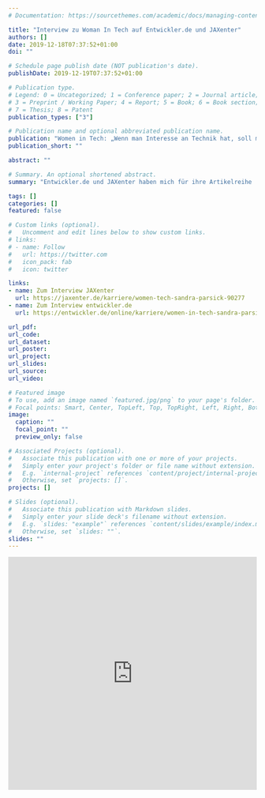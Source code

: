 ```yaml
---
# Documentation: https://sourcethemes.com/academic/docs/managing-content/

title: "Interview zu Woman In Tech auf Entwickler.de und JAXenter"
authors: []
date: 2019-12-18T07:37:52+01:00
doi: ""

# Schedule page publish date (NOT publication's date).
publishDate: 2019-12-19T07:37:52+01:00

# Publication type.
# Legend: 0 = Uncategorized; 1 = Conference paper; 2 = Journal article;
# 3 = Preprint / Working Paper; 4 = Report; 5 = Book; 6 = Book section;
# 7 = Thesis; 8 = Patent
publication_types: ["3"]

# Publication name and optional abbreviated publication name.
publication: "Women in Tech: „Wenn man Interesse an Technik hat, soll man sich nicht von irrationalen Ratschlägen beirren lassen“"
publication_short: ""

abstract: ""

# Summary. An optional shortened abstract.
summary: "Entwickler.de und JAXenter haben mich für ihre Artikelreihe 'Woman in Tech' interviewt."

tags: []
categories: []
featured: false

# Custom links (optional).
#   Uncomment and edit lines below to show custom links.
# links:
# - name: Follow
#   url: https://twitter.com
#   icon_pack: fab
#   icon: twitter

links:
- name: Zum Interview JAXenter
  url: https://jaxenter.de/karriere/women-tech-sandra-parsick-90277
- name: Zum Interview entwickler.de
  url: https://entwickler.de/online/karriere/women-in-tech-sandra-parsick-579917747.html

url_pdf:
url_code:
url_dataset:
url_poster:
url_project:
url_slides:
url_source:
url_video:

# Featured image
# To use, add an image named `featured.jpg/png` to your page's folder.
# Focal points: Smart, Center, TopLeft, Top, TopRight, Left, Right, BottomLeft, Bottom, BottomRight.
image:
  caption: ""
  focal_point: ""
  preview_only: false

# Associated Projects (optional).
#   Associate this publication with one or more of your projects.
#   Simply enter your project's folder or file name without extension.
#   E.g. `internal-project` references `content/project/internal-project/index.md`.
#   Otherwise, set `projects: []`.
projects: []

# Slides (optional).
#   Associate this publication with Markdown slides.
#   Simply enter your slide deck's filename without extension.
#   E.g. `slides: "example"` references `content/slides/example/index.md`.
#   Otherwise, set `slides: ""`.
slides: ""
---
```


<iframe src="https://www.linkedin.com/embed/feed/update/urn:li:share:6613156105310740480" allowfullscreen="" title="Eingebetteter Beitrag" width="504" height="472" frameborder="0"></iframe>
